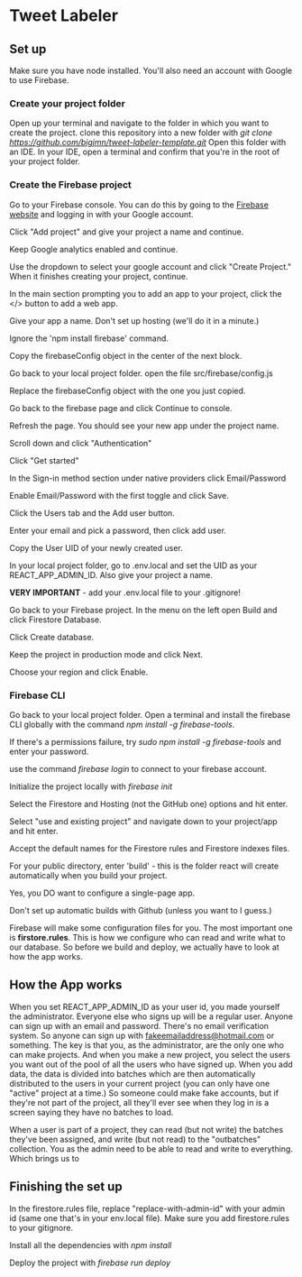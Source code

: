 # Tweet Labeler

## Set up

Make sure you have node installed. You'll also need an account with Google to use Firebase.

### Create your project folder
Open up your terminal and navigate to the folder in which you want to create the project.
clone this repository into a new folder with *git clone https://github.com/bigjmn/tweet-labeler-template.git <my-project-home>*
Open this folder with an IDE. In your IDE, open a terminal and confirm that you're in the root of your project folder.

### Create the Firebase project

Go to your Firebase console. You can do this by going to the [Firebase website](https://firebase.google.com/) and logging in with your Google account.

Click "Add project" and give your project a name and continue.

Keep Google analytics enabled and continue.

Use the dropdown to select your google account and click "Create Project." When it finishes creating your project, continue.

In the main section prompting you to add an app to your project, click the </> button to add a web app.

Give your app a name. Don't set up hosting (we'll do it in a minute.)

Ignore the 'npm install firebase' command.

Copy the firebaseConfig object in the center of the next block.

Go back to your local project folder. open the file src/firebase/config.js

Replace the firebaseConfig object with the one you just copied.

Go back to the firebase page and click Continue to console.

Refresh the page. You should see your new app under the project name.

Scroll down and click "Authentication"

Click "Get started"

In the Sign-in method section under native providers click Email/Password

Enable Email/Password with the first toggle and click Save.

Click the Users tab and the Add user button.

Enter your email and pick a password, then click add user.

Copy the User UID of your newly created user.

In your local project folder, go to .env.local and set the UID as your REACT_APP_ADMIN_ID. Also give your project a name.

**VERY IMPORTANT** - add your .env.local file to your .gitignore!

Go back to your Firebase project. In the menu on the left open Build and click Firestore Database.

Click Create database.

Keep the project in production mode and click Next.

Choose your region and click Enable.

### Firebase CLI
Go back to your local project folder. Open a terminal and install the firebase CLI globally with the command *npm install -g firebase-tools*.

If there's a permissions failure, try *sudo npm install -g firebase-tools* and enter your password.

use the command *firebase login* to connect to your firebase account.

Initialize the project locally with  *firebase init*

Select the Firestore and Hosting (not the GitHub one) options and hit enter.

Select "use and existing project" and navigate down to your project/app and hit enter.

Accept the default names for the Firestore rules and Firestore indexes files.

For your public directory, enter 'build' - this is the folder react will create automatically when you build your project.

Yes, you DO want to configure a single-page app.

Don't set up automatic builds with Github (unless you want to I guess.)

Firebase will make some configuration files for you. The most important one is
**firstore.rules**. This is how we configure who can read and write what to our database. So before we build and deploy, we actually have to look at how the app works.

## How the App works

When you set REACT_APP_ADMIN_ID as your user id, you made yourself the administrator. Everyone else who signs up will be a regular user. Anyone can sign up with an email and password. There's no email verification system. So anyone can sign up with fakeemailaddress@hotmail.com or something. The key is that you, as the administrator, are the only one who can make projects. And when you make a new project, you select the users you want out of the pool of all the users who have signed up. When you add data, the data is divided into batches which are then automatically distributed to the users in your current project (you can only have one "active" project at a time.) So someone could make fake accounts, but if they're not part of the project, all they'll ever see when they log in is a screen saying they have no batches to load.

When a user is part of a project, they can read (but not write) the batches they've been assigned, and write (but not read) to the "outbatches" collection. You as the admin need to be able to read and write to everything. Which brings us to

## Finishing the set up
In the firestore.rules file, replace "replace-with-admin-id" with your admin id (same one that's in your env.local file). Make sure you add firestore.rules to your gitignore.  

Install all the dependencies with *npm install*

Deploy the project with *firebase run deploy*
